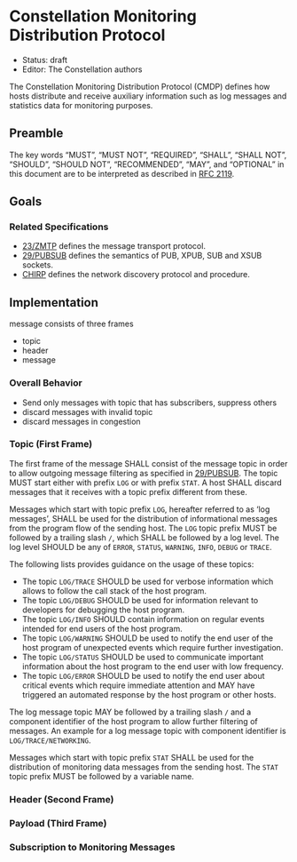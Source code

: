 # Constellation Monitoring Distribution Protocol

* Status: draft
* Editor: The Constellation authors

The Constellation Monitoring Distribution Protocol (CMDP) defines how hosts distribute and receive auxiliary information such as log messages and statistics data for monitoring purposes.

## Preamble

The key words “MUST”, “MUST NOT”, “REQUIRED”, “SHALL”, “SHALL NOT”, “SHOULD”, “SHOULD NOT”, “RECOMMENDED”, “MAY”, and “OPTIONAL” in this document are to be interpreted as described in [RFC 2119](http://tools.ietf.org/html/rfc2119).

## Goals

### Related Specifications

* [23/ZMTP](http://rfc.zeromq.org/spec:23/ZMTP) defines the message transport protocol.
* [29/PUBSUB](http://rfc.zeromq.org/spec:29/PUBSUB) defines the semantics of PUB, XPUB, SUB and XSUB sockets.
* [CHIRP](https://gitlab.desy.de/constellation/constellation/-/blob/main/docs/protocols/chirp.md) defines the network discovery protocol and procedure.

## Implementation

message consists of three frames

* topic
* header
* message

### Overall Behavior

* Send only messages with topic that has subscribers, suppress others
* discard messages with invalid topic
* discard messages in congestion

### Topic (First Frame)

The first frame of the message SHALL consist of the message topic in order to allow outgoing message filtering as specified in [29/PUBSUB](http://rfc.zeromq.org/spec:29/PUBSUB).
The topic MUST start either with prefix `LOG` or with prefix `STAT`.
A host SHALL discard messages that it receives with a topic prefix different from these.

Messages which start with topic prefix `LOG`, hereafter referred to as ‘log messages’, SHALL be used for the distribution of informational messages from the program flow of the sending host.
The `LOG` topic prefix MUST be followed by a trailing slash `/`, which SHALL be followed by a log level.
The log level SHOULD be any of `ERROR`, `STATUS`, `WARNING`, `INFO`, `DEBUG` or `TRACE`.

The following lists provides guidance on the usage of these topics:

* The topic `LOG/TRACE` SHOULD be used for verbose information which allows to follow the call stack of the host program.
* The topic `LOG/DEBUG` SHOULD be used for information relevant to developers for debugging the host program.
* The topic `LOG/INFO` SHOULD contain information on regular events intended for end users of the host program.
* The topic `LOG/WARNING` SHOULD be used to notify the end user of the host program of unexpected events which require further investigation.
* The topic `LOG/STATUS` SHOULD be used to communicate important information about the host program to the end user with low frequency.
* The topic `LOG/ERROR` SHOULD be used to notify the end user about critical events which require immediate attention and MAY have triggered an automated response by the host program or other hosts.

The log message topic MAY be followed by a trailing slash `/` and a component identifier of the host program to allow further filtering of messages.
An example for a log message topic with component identifier is `LOG/TRACE/NETWORKING`.

Messages which start with topic prefix `STAT` SHALL be used for the distribution of monitoring data messages from the sending host.
The `STAT` topic prefix MUST be followed by a variable name.

### Header (Second Frame)

### Payload (Third Frame)


### Subscription to Monitoring Messages

